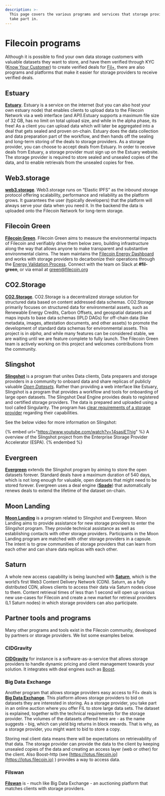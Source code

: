 ```yaml
---
description: >-
  This page covers the various programs and services that storage providers can
  take part in.
---
```


# Filecoin programs

Although it is possible to find your own data storage customers with valuable datasets they want to store, and have them verified through KYC ([Know Your Customer](https://en.wikipedia.org/wiki/Know\_your\_customer)) to create verified deals for [Fil+](https://docs.filecoin.io/basics/how-storage-works/filecoin-plus/), there are also programs and platforms that make it easier for storage providers to receive verified deals.

## Estuary

[**Estuary**](http://estuary.tech). Estuary is a service on the internet (but you can also host your own estuary node) that enables clients to upload data to the Filecoin Network via a web interface (and API).Estuary supports a maximum file size of 32 GB, has no limit on total upload size, and while in the alpha phase, its free! As a client you can upload data which will later be aggregated into a deal that gets sealed and proven on-chain. Estuary does the data collection and data preparation part of the workflow, and then hands off the sealing and long-term storing of the deals to storage providers. As a storage provider, you can choose to accept deals from Estuary. In order to receive deals from Estuary, a storage provider must sign up on the Estuary website. The storage provider is required to store sealed and unsealed copies of the data, and to enable retrievals from the unsealed copies for free.

## Web3.storage

[**web3.storage**](http://web3.storage). Web3.storage runs on “Elastic IPFS” as the inbound storage protocol offering scalability, performance and reliability as the platform grows. It guarantees the user (typically developers) that the platform will always serve your data when you need it. In the backend the data is uploaded onto the Filecoin Network for long-term storage.

## Filecoin Green

[**Filecoin Green**](https://green.filecoin.io). Filecoin Green aims to measure the environmental impacts of Filecoin and verifiably drive them below zero, building infrastructure along the way that allows anyone to make transparent and substantive environmental claims. The team maintains the [Filecoin Energy Dashboard](https://filecoin.energy/) and works with storage providers to decarbonize their operations through the [Energy Validation Process](https://filecoin-green.gitbook.io/filecoin-green-documentation/storage-providers-green-guidance-documentation/storage-providers-tiered-sustainability-claims). Connect with the team on Slack at **#fil-green**, or via email at [green@filecoin.org](mailto:green@filecoin.org)

## CO2.Storage

[**CO2.Storage**](https://co2.storage). CO2.Storage is a decentralized storage solution for structured data based on content addressed data schemas. CO2.Storage primarily focuses on structured data for environmental assets, such as Renewable Energy Credits, Carbon Offsets, and geospatial datasets and maps inputs to base data schemas (IPLD DAGs) for off-chain data (like metadata, images, attestation documents, and other assets) to promote the development of standard data schemas for environmental assets. This project is in _alpha_, and while many features can be considered stable, we are waiting until we are feature complete to fully launch. The Filecoin Green team is actively working on this project and welcomes contributions from the community.

## Slingshot

[**Slingshot**](https://slingshot.filecoin.io) is a program that unites Data clients, Data preparers and storage providers in a community to onboard data and share replicas of publicly valuable [_Open Datasets_](https://datasets.filecoin.io). Rather than providing a web interface like Estuary, Slingshot is a program that provides a workflow and tools for onboarding of large open datasets. The Slingshot Deal Engine provides deals to registered and certified storage providers. The data is prepared and uploaded using a tool called Singularity. The program has [clear requirements of a storage provider](https://slingshot.filecoin.io/requirements#participating-as-a-storage-provider-sp) regarding their capabilities.

See the below video for more information on Slingshot:

{% embed url="https://www.youtube.com/watch?v=14sasiEThig" %}
A overview of the Slingshot project from the Enterprise Storage Provider Accelerator (ESPA).
{% endembed %}

## Evergreen

[**Evergreen**](https://evergreen.filecoin.io/) extends the Slingshot program by aiming to store the open datasets forever. Standard deals have a maximum duration of 540 days, which is not long enough for valuable, open datasets that might need to be stored forever. Evergreen uses a deal engine ([**Spade**](https://github.com/ribasushi/spade)) that automatically renews deals to extend the lifetime of the dataset on-chain.

## Moon Landing

[**Moon Landing**](https://moon-landing.io) is a program related to Slingshot and Evergreen. Moon Landing aims to provide assistance for new storage providers to enter the Slingshot program. They provide technical assistance as well as establishing contacts with other storage providers. Participants in the Moon Landing program are matched with other storage providers in a capsule. The intent is to grow communities of storage providers that can learn from each other and can share data replicas with each other.

## Saturn

A whole new access capability is being launched with [**Saturn**](https://saturn.tech), which is the world’s first Web3 Content Delivery Network (CDN). Saturn, as a fully distributed CDN, allows clients to access their data via Saturn nodes close to them. Content retrieval times of less than 1 second will open up various new use-cases for Filecoin and create a new market for retrieval providers (L1 Saturn nodes) in which storage providers can also participate.

## Partner tools and programs

Many other programs and tools exist in the Filecoin community, developed by partners or storage providers. We list some examples below.

### CIDGravity

[**CIDGravity**](https://www.cidgravity.com/) for instance is a software-as-a-service that allows storage providers to handle dynamic pricing and client management towards your solution. It integrates with deal engines such as [Boost](https://boost.filecoin.io).

### Big Data Exchange

Another program that allows storage providers easy access to Fil+ deals is [**Big Data Exchange**](https://www.bigdataexchange.io/). This platform allows storage providers to bid on datasets they are interested in storing. As a storage provider, you take part in an online auction where you offer FIL to store large data sets. The dataset is explained, together with the technical requirements for the storage provider. The volumes of the datasets offered here are - as the name suggests - big, which can yield big returns in block rewards. That is why, as a storage provider, you might want to bid to store a copy.

Storing real client data means there will be expectations on retrievability of that data. The storage provider can provide the data to the client by keeping unsealed copies of the data and creating an access layer (web or other) for the client. Also Boost-http (see [https://lotus.filecoin.io](https://lotus.filecoin.io) ) provides a way to access data.

### Filswan

[**Filswan**](https://www.filswan.com/homepage) is - much like Big Data Exchange - an auctioning platform that matches clients with storage providers.
